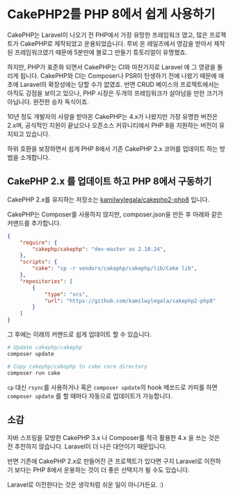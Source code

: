 # CakePHP2를 PHP 8에서 쉽게 사용하기

CakePHP는 Laravel이 나오기 전 PHP에서 가장 유망한 프레임워크 였고, 많은 프로젝트가 CakePHP로 제작되었고 운용되었습니다. 루비 온 레일즈에서 영감을 받아서 제작된 프레임워크였기 때문에 5분만에 블로그 만들기 튜토리얼이 유명했죠.

하지만, PHP가 표준화 되면서 CakePHP는 CI와 마찬가지로 Laravel 에 그 영광을 돌리게 됩니다. CakePHP와 CI는 Composer나 PSR이 탄생하기 전에 나왔기 때문에 애초에 Laravel의 확장성에는 당할 수가 없였죠. 반면 CRUD 베이스의 프로젝트에서는 아직도 강점을 보이고 있으나, PHP 시장은 두개의 프레임워크가 살아남을 만한 크기가 아닙니다. 완전한 승자 독식이죠.

10년 정도 개발자의 사랑을 받아온 CakePHP는 4.x가 나왔지만 가장 유명한 버전은 2.x며, 공식적인 지원이 끝났으나 오픈소스 커뮤니티에서 PHP 8을 지원하는 버전이 유지되고 있습니다.

하위 호환을 보장하면서 쉽게 PHP 8에서 기존 CakePHP 2.x 코어를 업데이트 하는 방법을 소개합니다.

## CakePHP 2.x 를 업데이트 하고 PHP 8에서 구동하기

CakePHP 2.x를 유지하는 저장소는 [kamilwylegala/cakephp2-php8](https://github.com/kamilwylegala/cakephp2-php8) 입니다.

CakePHP는 Composer를 사용하지 않지만, composer.json을 만든 후 아래와 같은 커맨드를 추가합니다.

```json
{
	"require": {
		"cakephp/cakephp": "dev-master as 2.10.24",
	},
    "scripts": {
		"cake": "cp -r vendors/cakephp/cakephp/lib/Cake lib",
	},
	"repositories": [
        {
            "type": "vcs",
            "url": "https://github.com/kamilwylegala/cakephp2-php8"
        }
    ]
}
```

그 후에는 이래의 커맨드로 쉽게 업데이트 할 수 있습니다.

```sh
# Update cakephp/cakephp
composer update

# Copy cakephp/cakephp to cake core directory
composer run cake
```

`cp` 대신 `rsync`를 사용하거나 혹은 `composer update`의 hook 메쏘드로 카피를 하면 `composer update` 를 할 때마다 자동으로 업데이트가 가능합니다.

## 소감

자바 스프링을 모방한 CakePHP 3.x 나 Composer를 적극 활용한 4.x 을 쓰는 것은 전 추천하지 않습니다. Laravel이 더 나은 대안이기 때문입니다.

반면 기존에 CakePHP 2.x로 만들어진 큰 프로젝트가 있다면 구지 Laravel로 이전하기 보다는 PHP 8에서 운용하는 것이 더 좋은 선택지가 될 수도 있습니다.

Laravel로 이전한다는 것은 생각처럼 쉬운 일이 아니거든요. :)
